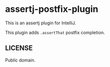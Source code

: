 # assertj-postfix-plugin

This is an assertj plugin for IntelliJ.

This plugin adds `.assertThat` postfix completion.

## LICENSE

Public domain.
